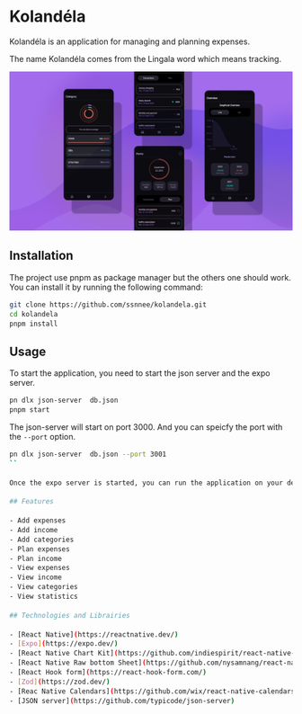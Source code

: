 # Kolandéla

Kolandéla is an application for managing and planning expenses.

The name Kolandéla comes from the Lingala word which means tracking.

![Illustration of the look of Kolandéla](./assets/illustration.png)

## Installation

The project use pnpm as package manager but the others one should work.
You can install it by running the following command:

```bash
git clone https://github.com/ssnnee/kolandela.git
cd kolandela
pnpm install
```

## Usage

To start the application, you need to start the json server and the expo server.

```bash
pn dlx json-server  db.json
pnpm start
```

The json-server will start on port 3000. And you can speicfy the port with the `--port` option.

```bash
pn dlx json-server  db.json --port 3001
``

Once the expo server is started, you can run the application on your device or on the web.

## Features

- Add expenses
- Add income
- Add categories
- Plan expenses
- Plan income
- View expenses
- View income
- View categories
- View statistics

## Technologies and Librairies

- [React Native](https://reactnative.dev/)
- [Expo](https://expo.dev/)
- [React Native Chart Kit](https://github.com/indiespirit/react-native-chart-kit)
- [React Native Raw bottom Sheet](https://github.com/nysamnang/react-native-raw-bottom-sheet)
- [React Hook form](https://react-hook-form.com/)
- [Zod](https://zod.dev/)
- [Reac Native Calendars](https://github.com/wix/react-native-calendars)
- [JSON server](https://github.com/typicode/json-server)


